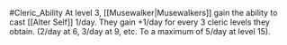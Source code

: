 #Cleric_Ability 
At level 3, [[Musewalker|Musewalkers]] gain the ability to cast [[Alter Self]] 1/day. They gain +1/day for every 3 cleric levels they obtain. (2/day at 6, 3/day at 9, etc. To a maximum of 5/day at level 15).